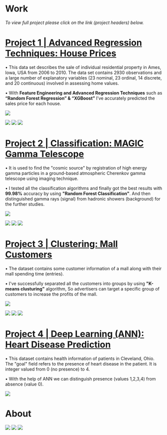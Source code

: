 # Work
*To view full project please click on the link (project headers) below.*
# [Project 1 | Advanced Regression Techniques: House Prices](https://github.com/AkhileshThite/Advanced-Regression-Techniques-House-Prices)
• This data set describes the sale of individual residential property in Ames, Iowa, USA from 2006 to 2010. The data set contains 2930 observations and a large number of explanatory variables (23 nominal, 23 ordinal, 14 discrete, and 20 continuous) involved in assessing home values.

• With **Feature Engineering and Advanced Regression Techniques** such as **“Random Forest Regression” & “XGBoost”** I’ve accurately predicted the sales price for each house.

![](/selling.png)

![](/trainheatmap.png)  ![](/salesprice.png)  ![](/yearbuilt.png)

# [Project 2 | Classification: MAGIC Gamma Telescope](https://github.com/AkhileshThite/MAGIC-Gamma-Telescope)
• It is used to find the "cosmic source" by registration of high energy gamma particles in a ground-based atmospheric Cherenkov gamma telescope using imaging technique.

• I tested all the classification algorithms and finally got the best results with **99.98%** accuracy by using **"Random Forest Classification"**. And then distinguished gamma rays (signal) from hadronic showers (background) for the further studies.

![](/MAGIC-telescope-twitter.jpg)

![](/heatmap.png)  ![](/realclass.png)  ![](/predictedclass.png)

# [Project 3 | Clustering: Mall Customers](https://github.com/AkhileshThite/K-Means-Clustering)
• The dataset contains some customer information of a mall along with their mall spending time (entries).

• I've successfully separated all the customers into groups by using **"K-means clusturing"** algorithm, So advertisers can target a specific group of customers to increase the profits of the mall.

![](/mall.jpeg)

![](/clusterheatmap.png)  ![](/elbowmethod.png)  ![](/clusters.png)

# [Project 4 | Deep Learning (ANN): Heart Disease Prediction](https://github.com/AkhileshThite/Deep-Learning-ANN-Heart-Disease-Prediction)
• This dataset contains health information of patients in Cleveland, Ohio. The "goal" field refers to the presence of heart disease in the patient. It is integer valued from 0 (no presence) to 4.

• With the help of ANN we can distinguish presence (values 1,2,3,4) from absence (value 0).

![](/heart.jpeg)


# About 
[![](linkedin.png)](https://www.linkedin.com/in/akhileshthite/)   [![](github.png)](https://github.com/AkhileshThite)   [![](kaggle.png)](https://www.kaggle.com/akhileshthite)
